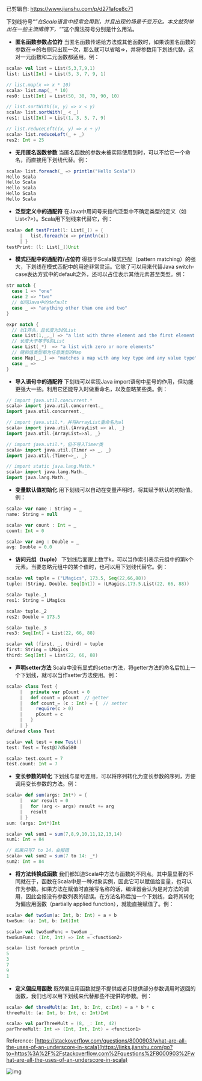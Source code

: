 已剪辑自: https://www.jianshu.com/p/d271afce8c71

下划线符号“_”在Scala语言中经常会用到，并且出现的场景千变万化。本文就列举出在一些主流情境下，“_”这个魔法符号分别是什么用法。

- **匿名函数参数占位符**
  当匿名函数传递给方法或其他函数时，如果该匿名函数的参数在=>的右侧只出现一次，那么就可以省略=>，并将参数用下划线代替。这对一元函数和二元函数都适用。例：

```scala
scala> val list = List(5,3,7,9,1)
list: List[Int] = List(5, 3, 7, 9, 1)

// list.map(x => x * 10)
scala> list.map(_ * 10)
res0: List[Int] = List(50, 30, 70, 90, 10)

// list.sortWith((x, y) => x < y)
scala> list.sortWith(_ < _)
res1: List[Int] = List(1, 3, 5, 7, 9)

// list.reduceLeft((x, y) => x + y)
scala> list.reduceLeft(_ + _)
res2: Int = 25
```

- **无用匿名函数参数**
  当匿名函数的参数未被实际使用到时，可以不给它一个命名，而直接用下划线代替。例：

```scala
scala> list.foreach(_ => println("Hello Scala"))
Hello Scala
Hello Scala
Hello Scala
Hello Scala
Hello Scala
```

- **泛型定义中的通配符**
  在Java中用问号来指代泛型中不确定类型的定义（如List<?>）。Scala用下划线来代替它，例：

```scala
scala> def testPrint(l: List[_]) = {
     |   list.foreach(x => println(x))
     | }
testPrint: (l: List[_])Unit
```

- **模式匹配中的通配符/占位符**
  得益于Scala模式匹配（pattern matching）的强大，下划线在模式匹配中的用途非常灵活。它除了可以用来代替Java switch-case表达方式中的default之外，还可以占位表示其他元素甚至类型。例：

```scala
str match {
  case 1 => "one"
  case 2 => "two"
  // 如同Java中的default
  case _ => "anything other than one and two"
}

expr match {
  // 以1开头，且长度为3的List
  case List(1,_,_) => "a list with three element and the first element is 1"
  // 长度大于等于0的List
  case List(_*)  => "a list with zero or more elements"
  // 键和值类型都为任意类型的Map
  case Map[_,_] => "matches a map with any key type and any value type"
  case _ =>
}
```

- **导入语句中的通配符**
  下划线可以实现Java import语句中星号的作用，但功能更强大一些。利用它还能导入时做重命名，以及忽略某些类。例：

```scala
// import java.util.concurrent.*
scala> import java.util.concurrent._
import java.util.concurrent._

// import java.util.*，并将ArrayList重命名为al
scala> import java.util.{ArrayList => al, _}
import java.util.{ArrayList=>al, _}

// import java.util.*，但不导入Timer类
scala> import java.util.{Timer => _, _}
import java.util.{Timer=>_, _}

// import static java.lang.Math.*
scala> import java.lang.Math._
import java.lang.Math._
```

- **变量默认值初始化**
  用下划线可以自动在变量声明时，将其赋予默认的初始值。例：

```scala
scala> var name : String = _
name: String = null

scala> var count : Int = _
count: Int = 0

scala> var avg : Double = _
avg: Double = 0.0
```

- **访问元组（tuple）**
  下划线后面跟上数字k，可以当作索引表示元组中的第k个元素。当要忽略元组中的某个值时，也可以用下划线代替它。例：

```scala
scala> val tuple = ("LMagics", 173.5, Seq(22,66,88))
tuple: (String, Double, Seq[Int]) = (LMagics,173.5,List(22, 66, 88))

scala> tuple._1
res1: String = LMagics

scala> tuple._2
res2: Double = 173.5

scala> tuple._3
res3: Seq[Int] = List(22, 66, 88)

scala> val (first, _, third) = tuple
first: String = LMagics
third: Seq[Int] = List(22, 66, 88)
```

- **声明setter方法**
  Scala中没有显式的setter方法，将getter方法的命名后加上一个下划线，就可以当作setter方法使用。例：

```scala
scala> class Test {
     |   private var pCount = 0
     |   def count = pCount  // getter
     |   def count_= (c : Int) = {  // setter
     |     require(c > 0)
     |     pCount = c
     |   }
     | }
defined class Test

scala> val test = new Test()
test: Test = Test@27d5a580

scala> test.count = 7
test.count: Int = 7
```

- **变长参数的转化**
  下划线与星号连用，可以将序列转化为变长参数的序列，方便调用变长参数的方法。例：

```scala
scala> def sum(args: Int*) = {
     |   var result = 0
     |   for (arg <- args) result += arg
     |   result
     | }
sum: (args: Int*)Int

scala> val sum1 = sum(7,8,9,10,11,12,13,14)
sum1: Int = 84

// 如果只写7 to 14，会报错
scala> val sum2 = sum(7 to 14: _*)
sum2: Int = 84
```

- **将方法转换成函数**
  我们都知道Scala中方法与函数的不同点。其中最显著的不同就在于，函数在Scala中是一种对象实例，因此它可以赋值给变量，也可以作为参数。如果方法在赋值时直接写名称的话，编译器会认为是对方法的调用，因此会报没有参数列表的错误。在方法名称后加一个下划线，会将其转化为偏应用函数（partially applied function），就能直接赋值了。例：

```scala
scala> def twoSum(a: Int, b: Int) = a + b
twoSum: (a: Int, b: Int)Int

scala> val twoSumFunc = twoSum _
twoSumFunc: (Int, Int) => Int = <function2>

scala> list foreach println _
5
3
7
9
1
```

- **定义偏应用函数**
  既然偏应用函数就是不提供或者只提供部分参数调用时返回的函数，我们也可以用下划线来代替那些不提供的参数。例：

```scala
scala> def threeMult(a: Int, b: Int, c:Int) = a * b * c
threeMult: (a: Int, b: Int, c: Int)Int

scala> val parThreeMult = (8, _: Int, 42)
parThreeMult: Int => (Int, Int, Int) = <function1>
```

Reference:
[https://stackoverflow.com/questions/8000903/what-are-all-the-uses-of-an-underscore-in-scala](https://links.jianshu.com/go?to=https%3A%2F%2Fstackoverflow.com%2Fquestions%2F8000903%2Fwhat-are-all-the-uses-of-an-underscore-in-scala)

![img](https://upload-images.jianshu.io/upload_images/195230-4984825832b8ff7c.png?imageMogr2/auto-orient/strip|imageView2/2/w/863/format/webp)